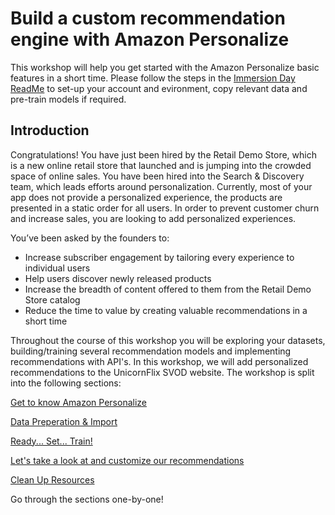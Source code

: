 # Build a custom recommendation engine with Amazon Personalize

This workshop will help you get started with the Amazon Personalize basic features in a short time. Please follow the steps in the [Immersion Day ReadMe](../README.md) to set-up your account and evironment, copy relevant data and pre-train models if required.

## Introduction

Congratulations! You have just been hired by the Retail Demo Store, which is a new online retail store that launched and is jumping into the crowded space of online sales. You have been hired into the Search & Discovery team, which leads efforts around personalization. Currently, most of your app does not provide a personalized experience, the products are presented in a static order for all users. In order to prevent customer churn and increase sales, you are looking to add personalized experiences. 

You’ve been asked by the founders to:

- Increase subscriber engagement by tailoring every experience to individual users
- Help users discover newly released products
- Increase the breadth of content offered to them from the Retail Demo Store catalog
- Reduce the time to value by creating valuable recommendations in a short time

Throughout the course of this workshop you will be exploring your datasets, building/training several recommendation models and implementing recommendations with API's.
In this workshop, we will add personalized recommendations to the UnicornFlix SVOD website. The workshop is split into the following sections:

[Get to know Amazon Personalize](./Retail_00_Introduction_to_Amazon_Personalize.md)

[Data Preperation & Import](./Retail_01_Data_Layer.ipynb)

[Ready... Set... Train!](./Retail_02_Training.ipynb)

[Let's take a look at and customize our recommendations](./Retail_03_Inference.ipynb)

[Clean Up Resources](./Retail_04_Clean_Up.ipynb)

Go through the sections one-by-one!

